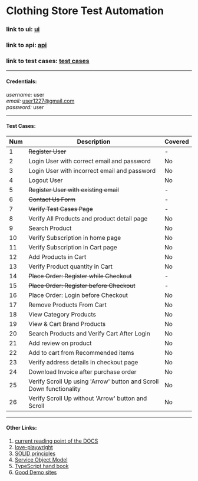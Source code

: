 # Clothing Store Test Automation

### link to ui: [ui](https://www.automationexercise.com/)

### link to api: [api](https://www.automationexercise.com/api_list)

### link to test cases: [test cases](https://www.automationexercise.com/test_cases)

---

#### Credentials:

_username:_ user <br>
_email:_ user1227@gmail.com <br>
_password:_ user <br>

---

#### Test Cases:

| **Num** | **Description**                                                     | **Covered** |
| ------- | ------------------------------------------------------------------- | ----------- |
| 1       | <s> Register User                                                   | -           |
| 2       | Login User with correct email and password                          | No          |
| 3       | Login User with incorrect email and password                        | No          |
| 4       | Logout User                                                         | No          |
| 5       | <s> Register User with existing email                               | -           |
| 6       | <s> Contact Us Form                                                 | -           |
| 7       | <s> Verify Test Cases Page                                          | -           |
| 8       | Verify All Products and product detail page                         | No          |
| 9       | Search Product                                                      | No          |
| 10      | Verify Subscription in home page                                    | No          |
| 11      | Verify Subscription in Cart page                                    | No          |
| 12      | Add Products in Cart                                                | No          |
| 13      | Verify Product quantity in Cart                                     | No          |
| 14      | <s> Place Order: Register while Checkout                            | -           |
| 15      | <s> Place Order: Register before Checkout                           | -           |
| 16      | Place Order: Login before Checkout                                  | No          |
| 17      | Remove Products From Cart                                           | No          |
| 18      | View Category Products                                              | No          |
| 19      | View & Cart Brand Products                                          | No          |
| 20      | Search Products and Verify Cart After Login                         | No          |
| 21      | Add review on product                                               | No          |
| 22      | Add to cart from Recommended items                                  | No          |
| 23      | Verify address details in checkout page                             | No          |
| 24      | Download Invoice after purchase order                               | No          |
| 25      | Verify Scroll Up using 'Arrow' button and Scroll Down functionality | No          |
| 26      | Verify Scroll Up without 'Arrow' button and Scroll                  | No          |

---

#### Other Links:

1. [current reading point of the DOCS](https://playwright.dev/docs/codegen-intro)
2. [love-playwright](https://www.houseful.blog/posts/2023/test-framework-migration/)
3. [SOLID principles](https://www.freecodecamp.org/news/solid-principles-explained-in-plain-english/)
4. [Service Object Model](https://www.linkedin.com/pulse/service-object-model-itay-melamed/)
5. [TypeScript hand book](https://www.typescriptlang.org/docs/handbook/2/everyday-types.html)
6. [Good Demo sites](https://www.davidmello.com/best-websites-for-practicing-test-automation)
